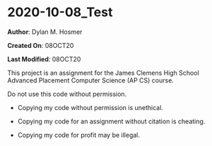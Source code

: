 # 2020-10-08_Test

__Author__: Dylan M. Hosmer

__Created On__: 08OCT20

__Last Modified__: 08OCT20


This project is an assignment for the
James Clemens High School
Advanced Placement Computer Science (AP CS) course.

Do not use this code without permission.

* Copying my code without permission is unethical.

* Copying my code for an assignment without citation is cheating.

* Copying my code for profit may be illegal.

